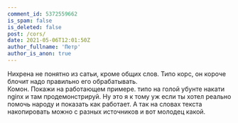 ```yaml
---
comment_id: 5372559662
is_spam: false
is_deleted: false
post: /cors/
date: 2021-05-06T12:01:50Z
author_fullname: 'Петр'
author_is_anon: true
---
```


<p>Нихрена не понятно из сатьи, кроме общих слов. Типо корс, он короче блочит надо правильно его обрабатывать.<br>Комон. Покажи на работающем примере. типо на голой убунте накати nginx и там продемонстрируй. Ну это я к тому уж если ты хотел реально помочь народу и показать как работает. А так на словах текста накопировать можно  с разных источников и вот молодец какой.</p>
